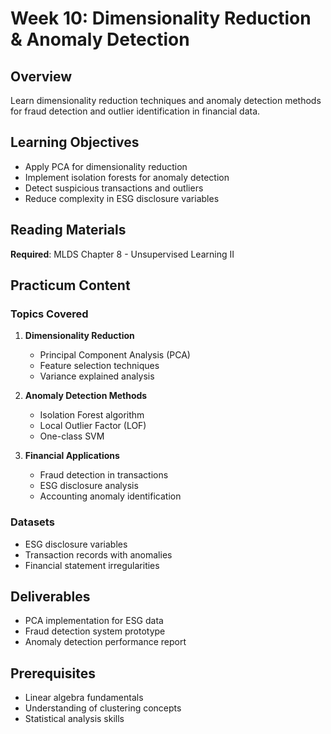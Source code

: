 # Week 10: Dimensionality Reduction & Anomaly Detection

## Overview
Learn dimensionality reduction techniques and anomaly detection methods for fraud detection and outlier identification in financial data.

## Learning Objectives
- Apply PCA for dimensionality reduction
- Implement isolation forests for anomaly detection
- Detect suspicious transactions and outliers
- Reduce complexity in ESG disclosure variables

## Reading Materials
**Required**: MLDS Chapter 8 - Unsupervised Learning II

## Practicum Content

### Topics Covered
1. **Dimensionality Reduction**
   - Principal Component Analysis (PCA)
   - Feature selection techniques
   - Variance explained analysis

2. **Anomaly Detection Methods**
   - Isolation Forest algorithm
   - Local Outlier Factor (LOF)
   - One-class SVM

3. **Financial Applications**
   - Fraud detection in transactions
   - ESG disclosure analysis
   - Accounting anomaly identification

### Datasets
- ESG disclosure variables
- Transaction records with anomalies
- Financial statement irregularities

## Deliverables
- PCA implementation for ESG data
- Fraud detection system prototype
- Anomaly detection performance report

## Prerequisites
- Linear algebra fundamentals
- Understanding of clustering concepts
- Statistical analysis skills